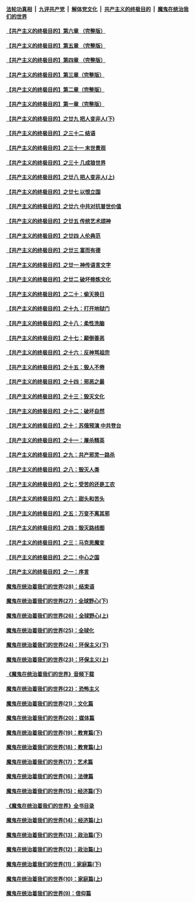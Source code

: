 ####  [法轮功真相](../../../../basic/blob/master/README.md?t=05101101) &nbsp;|&nbsp; [九评共产党](../../../../9ping.md/blob/master/README.md?t=05101101) &nbsp;|&nbsp; [解体党文化](../../../../jtdwh.md/blob/master/README.md?t=05101101)  &nbsp;|&nbsp; [共产主义的终极目的](../../../../gczydzjmd.md/blob/master/README.md?t=05101101) &nbsp;|&nbsp; [魔鬼在统治我们的世界](../../../../mgztzwmdsj.md/blob/master/README.md?t=05101101) 

#### [【共产主义的终极目的】第六章 （完整版）](../pages/nsc422/n11428913.md?t=05101101) 

#### [【共产主义的终极目的】第五章 （完整版）](../pages/nsc422/n11428912.md?t=05101101) 

#### [【共产主义的终极目的】第四章 （完整版）](../pages/nsc422/n11428907.md?t=05101101) 

#### [【共产主义的终极目的】第三章（完整版）](../pages/nsc422/n11428848.md?t=05101101) 

#### [【共产主义的终极目的】第二章（完整版）](../pages/nsc422/n11428831.md?t=05101101) 

#### [【共产主义的终极目的】第一章（完整版）](../pages/nsc422/n11417651.md?t=05101101) 

#### [【共产主义的终极目的】之廿九 把人变非人(下)](../pages/nsc422/n11344140.md?t=05101101) 

#### [【共产主义的终极目的】之三十二 结语](../pages/nsc422/n11360535.md?t=05101101) 

#### [【共产主义的终极目的】之三十一 末世景观](../pages/nsc422/n11351129.md?t=05101101) 

#### [【共产主义的终极目的】之三十 几成狼世界](../pages/nsc422/n11348280.md?t=05101101) 

#### [【共产主义的终极目的】之廿八 把人变非人(上)](../pages/nsc422/n11340492.md?t=05101101) 

#### [【共产主义的终极目的】之廿七 以恨立国](../pages/nsc422/n11336944.md?t=05101101) 

#### [【共产主义的终极目的】之廿六 中共对抗普世价值](../pages/nsc422/n11324785.md?t=05101101) 

#### [【共产主义的终极目的】之廿五 传统艺术颂神](../pages/nsc422/n11296396.md?t=05101101) 

#### [【共产主义的终极目的】之廿四 人伦典范](../pages/nsc422/n11296397.md?t=05101101) 

#### [【共产主义的终极目的】之廿三 富而有德](../pages/nsc422/n11283598.md?t=05101101) 

#### [【共产主义的终极目的】之廿一 神传语言文字](../pages/nsc422/n11263265.md?t=05101101) 

#### [【共产主义的终极目的】之廿二 破坏修炼文化](../pages/nsc422/n11245728.md?t=05101101) 

#### [【共产主义的终极目的】之二十：偷天换日](../pages/nsc422/n11238846.md?t=05101101) 

#### [【共产主义的终极目的】之十九：打开地狱门](../pages/nsc422/n11206376.md?t=05101101) 

#### [【共产主义的终极目的】之十八：柔性洗脑](../pages/nsc422/n11199994.md?t=05101101) 

#### [【共产主义的终极目的】之十七：颠倒善恶](../pages/nsc422/n11179782.md?t=05101101) 

#### [【共产主义的终极目的】之十六：反神骂祖宗](../pages/nsc422/n11166798.md?t=05101101) 

#### [【共产主义的终极目的】之十五：毁人不倦](../pages/nsc422/n11166792.md?t=05101101) 

#### [【共产主义的终极目的】之十四：邪恶之最](../pages/nsc422/n11150249.md?t=05101101) 

#### [【共产主义的终极目的】之十三：毁灭文化](../pages/nsc422/n11135227.md?t=05101101) 

#### [【共产主义的终极目的】之十二：破坏自然](../pages/nsc422/n11135214.md?t=05101101) 

#### [【共产主义的终极目的】之十：苏俄预演 中共登台](../pages/nsc422/n11118424.md?t=05101101) 

#### [【共产主义的终极目的】之十一：屠杀精英](../pages/nsc422/n11118442.md?t=05101101) 

#### [【共产主义的终极目的】之九：共产邪灵一路杀](../pages/nsc422/n11114139.md?t=05101101) 

#### [【共产主义的终极目的】之八：毁灭人类](../pages/nsc422/n11108503.md?t=05101101) 

#### [【共产主义的终极目的】之七：受苦的还是工农](../pages/nsc422/n11101809.md?t=05101101) 

#### [【共产主义的终极目的】之六：甜头和苦头](../pages/nsc422/n11096971.md?t=05101101) 

#### [【共产主义的终极目的】之五：万变不离其邪](../pages/nsc422/n11091285.md?t=05101101) 

#### [【共产主义的终极目的】之四：毁灭路线图](../pages/nsc422/n11086284.md?t=05101101) 

#### [【共产主义的终极目的】之三：马克思魔变](../pages/nsc422/n11061941.md?t=05101101) 

#### [【共产主义的终极目的】之二：中心之国](../pages/nsc422/n11047728.md?t=05101101) 

#### [【共产主义的终极目的】之一：序言](../pages/nsc422/n11086077.md?t=05101101) 

#### [魔鬼在统治着我们的世界(28)：结束语](../pages/nsc422/n10936246.md?t=05101101) 

#### [魔鬼在统治着我们的世界(27)：全球野心(下)](../pages/nsc422/n10928319.md?t=05101101) 

#### [魔鬼在统治着我们的世界(26)：全球野心(上)](../pages/nsc422/n10900318.md?t=05101101) 

#### [魔鬼在统治着我们的世界(25)：全球化](../pages/nsc422/n10788205.md?t=05101101) 

#### [魔鬼在统治着我们的世界(24)：环保主义(下)](../pages/nsc422/n10695307.md?t=05101101) 

#### [魔鬼在统治着我们的世界(23)：环保主义(上)](../pages/nsc422/n10688613.md?t=05101101) 

#### [《魔鬼在统治着我们的世界》音频下载](../pages/nsc422/n10635553.md?t=05101101) 

#### [魔鬼在统治着我们的世界(22)：恐怖主义](../pages/nsc422/n10614727.md?t=05101101) 

#### [魔鬼在统治着我们的世界(21)：文化篇](../pages/nsc422/n10597706.md?t=05101101) 

#### [魔鬼在统治着我们的世界(20)：媒体篇](../pages/nsc422/n10586579.md?t=05101101) 

#### [魔鬼在统治着我们的世界(19)：教育篇(下)](../pages/nsc422/n10564808.md?t=05101101) 

#### [魔鬼在统治着我们的世界(18)：教育篇(上)](../pages/nsc422/n10526970.md?t=05101101) 

#### [魔鬼在统治着我们的世界(17)：艺术篇](../pages/nsc422/n10499093.md?t=05101101) 

#### [魔鬼在统治着我们的世界(16)：法律篇](../pages/nsc422/n10485969.md?t=05101101) 

#### [魔鬼在统治着我们的世界(15)：经济篇(下)](../pages/nsc422/n10469975.md?t=05101101) 

#### [《魔鬼在统治着我们的世界》全书目录](../pages/nsc422/n10464261.md?t=05101101) 

#### [魔鬼在统治着我们的世界(14)：经济篇(上)](../pages/nsc422/n10457370.md?t=05101101) 

#### [魔鬼在统治着我们的世界(13)：政治篇(下)](../pages/nsc422/n10448270.md?t=05101101) 

#### [魔鬼在统治着我们的世界(12)：政治篇(上)](../pages/nsc422/n10444576.md?t=05101101) 

#### [魔鬼在统治着我们的世界(11)：家庭篇(下)](../pages/nsc422/n10440961.md?t=05101101) 

#### [魔鬼在统治着我们的世界(10)：家庭篇(上)](../pages/nsc422/n10435448.md?t=05101101) 

#### [魔鬼在统治着我们的世界(9)：信仰篇](../pages/nsc422/n10432159.md?t=05101101) 

